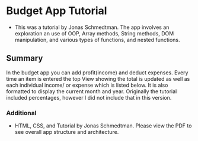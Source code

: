 # Budget App Tutorial
* This was a tutorial by Jonas Schmedtman. The app involves an exploration an use of OOP, Array methods, String methods,  DOM manipulation, and various types of functions, and nested functions.

## Summary

In the budget app you can add profit(income) and deduct expenses. Every time an item is entered the top View showing the total is updated as well as each individual income/ or expense which is listed below. It is also formatted to display the current month and year. Originally the tutorial included percentages, however I did not include that in this version.


### Additional

- HTML, CSS, and Tutorial by Jonas Schmedtman. Please view the PDF to see overall app structure and architecture. 